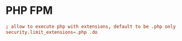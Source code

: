 PHP FPM
=======

```conf
; allow to execute php with extensions, default to be .php only
security.limit_extensions=.php .do
```

